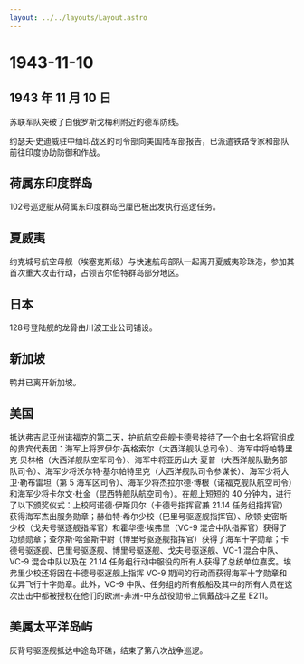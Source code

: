 ```yaml
---
layout: ../../layouts/Layout.astro
---
```


# 1943-11-10

## 1943 年 11 月 10 日

苏联军队突破了白俄罗斯戈梅利附近的德军防线。

约瑟夫·史迪威驻中缅印战区的司令部向美国陆军部报告，已派遣铁路专家和部队前往印度协助防御和作战。

## 荷属东印度群岛

102号巡逻艇从荷属东印度群岛巴厘巴板出发执行巡逻任务。

## 夏威夷

约克城号航空母舰（埃塞克斯级）与快速航母部队一起离开夏威夷珍珠港，参加其首次重大攻击行动，占领吉尔伯特群岛部分地区。

## 日本

128号登陆舰的龙骨由川波工业公司铺设。

## 新加坡

鸭井已离开新加坡。

## 美国

抵达弗吉尼亚州诺福克的第二天，护航航空母舰卡德号接待了一个由七名将官组成的贵宾代表团：海军上将罗伊尔·英格索尔（大西洋舰队总司令）、海军中将帕特里克·贝林格（大西洋舰队空军司令）、海军中将亚历山大·夏普（大西洋舰队勤务部队司令）、海军少将沃尔特·基尔帕特里克（大西洋舰队司令参谋长）、海军少将大卫·勒布雷坦（第
5
海军区司令）、海军少将杰拉尔德·博根（诺福克舰队航空司令）和海军少将卡尔文·杜金（昆西特舰队航空司令）。在舰上短短的
40 分钟内，进行了以下颁奖仪式：上校阿诺德·伊斯贝尔（卡德号指挥官兼 21.14
任务组指挥官）获得海军杰出服务勋章；赫伯特·希尔少校（巴里号驱逐舰指挥官）、欣顿·史密斯少校（戈夫号驱逐舰指挥官）和霍华德·埃弗里（VC-9
混合中队指挥官）获得了功绩勋章；查尔斯·哈金斯中尉（博里号驱逐舰指挥官）获得了海军十字勋章；卡德号驱逐舰、巴里号驱逐舰、博里号驱逐舰、戈夫号驱逐舰、VC-1
混合中队、VC-9 混合中队以及在 21.14
任务组行动中服役的所有人获得了总统单位嘉奖。埃弗里少校还将因在卡德号驱逐舰上指挥
VC-9 期间的行动而获得海军十字勋章和优异飞行十字勋章。此外，VC-9
中队、任务组的所有舰船及其中的所有人员在这次出击中都被授权在他们的欧洲-非洲-中东战役勋带上佩戴战斗之星
E211。

## 美属太平洋岛屿

灰背号驱逐舰抵达中途岛环礁，结束了第八次战争巡逻。